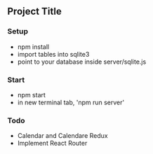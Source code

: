 ## Project Title

### Setup
- npm install
- import tables into sqlite3
- point to your database inside server/sqlite.js

### Start
- npm start
- in new terminal tab, 'npm run server'


### Todo
- Calendar and Calendare Redux
- Implement React Router